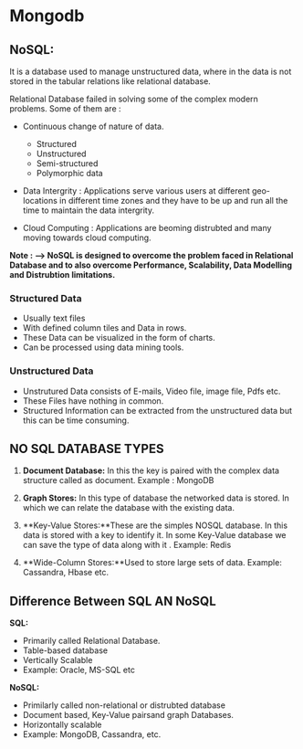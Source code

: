 # Mongodb

## NoSQL: ##
It is a database used to manage unstructured data, where in the data is not stored in the tabular relations like relational database.

Relational Database failed in solving some of the complex modern problems. Some of them are :
* Continuous change of nature of data.
  * Structured
  * Unstructured
  * Semi-structured
  * Polymorphic data

* Data Intergrity : Applications serve various users at different geo-locations in different time zones and they have to be up and run all the time to maintain the data intergrity.

* Cloud Computing : Applications are beoming distrubted and many moving towards cloud computing.

**Note : --> NoSQL is designed to overcome the problem faced in Relational Database and to also overcome Performance, Scalability, Data Modelling and Distrubtion limitations.**

### Structured Data ###
* Usually text files
* With defined column tiles and Data in rows.
* These Data can be visualized in the form of charts.
* Can be processed using data mining tools.

### Unstructured Data ###
* Unstrutured Data consists of E-mails, Video file, image file, Pdfs etc.
* These Files have nothing in common.
* Structured Information can be extracted from the unstructured data but this can be time consuming.

## NO SQL DATABASE TYPES ###
1. **Document Database:** In this the key is paired with the complex data structure called as document.
Example :  MongoDB

2. **Graph Stores:** In this type of database the networked data is stored. In which we can relate the database with the existing data.

3. **Key-Value Stores:**These are the simples NOSQL database. In this data is stored with a key to identify it. In some Key-Value database we can save the type of data along with it .
Example: Redis

4. **Wide-Column Stores:**Used to store large sets of data.
Example: Cassandra, Hbase etc.

## Difference Between SQL AN NoSQL ##
**SQL:**
* Primarily called Relational Database.
* Table-based database
* Vertically Scalable
* Example: Oracle, MS-SQL etc

**NoSQL:**
* Primilarly called non-relational or distrubted database
* Document based, Key-Value pairsand graph Databases.
* Horizontally scalable
* Example: MongoDB, Cassandra, etc.